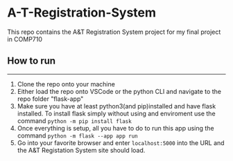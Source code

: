 # A-T-Registration-System
This repo contains the A&amp;T Registration System project for my final project in COMP710

## How to run
---
1. Clone the repo onto your machine
2. Either load the repo onto VSCode or the python CLI and navigate to the repo folder "flask-app"
3. Make sure you have at least python3(and pip)installed and have flask installed. To install flask simply without using and enviroment use the command `python -m pip install flask`
4. Once everything is setup, all you have to do to run this app using the command `python -m flask --app app run`
5. Go into your favorite browser and enter `localhost:5000` into the URL and the A&amp;T Registation System site should load.